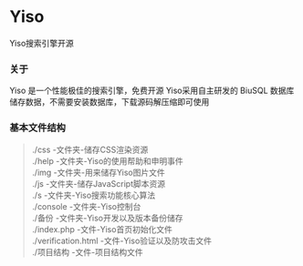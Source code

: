 # Yiso
Yiso搜索引擎开源

### 关于
Yiso 是一个性能极佳的搜索引擎，免费开源
Yiso采用自主研发的 BiuSQL 数据库储存数据，不需要安装数据库，下载源码解压缩即可使用

### 基本文件结构
> ./css -文件夹-储存CSS渲染资源<br>
./help  -文件夹-Yiso的使用帮助和申明事件<br>
./img -文件夹-用来储存Yiso图片文件<br>
./js -文件夹-储存JavaScript脚本资源<br>
./s -文件夹-Yiso搜索功能核心算法<br>
./console -文件夹-Yiso控制台<br>
./备份 -文件夹-Yiso开发以及版本备份储存<br>
./index.php -文件-Yiso首页初始化文件<br>
./verification.html -文件-Yiso验证以及防攻击文件<br>
./项目结构 -文件-项目结构文件<br>
